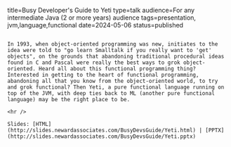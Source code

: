title=Busy Developer's Guide to Yeti
type=talk
audience=For any intermediate Java (2 or more years) audience
tags=presentation, jvm,language,functional
date=2024-05-06
status=published
~~~~~~

In 1993, when object-oriented programming was new, initiates to the idea were told to "go learn Smalltalk if you really want to 'get' objects", on the grounds that abandoning traditional procedural ideas found in C and Pascal were really the best ways to grok object-oriented. Heard all about this functional programming thing? Interested in getting to the heart of functional programming, abandoning all that you know from the object-oriented world, to try and grok functional? Then Yeti, a pure functional language running on top of the JVM, with deep ties back to ML (another pure functional language) may be the right place to be.
    
<hr />

Slides: [HTML](http://slides.newardassociates.com/BusyDevsGuide/Yeti.html) | [PPTX](http://slides.newardassociates.com/BusyDevsGuide/Yeti.pptx)
